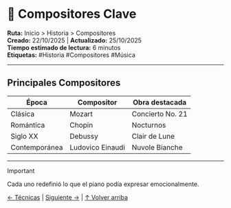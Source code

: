 # 🎵 Compositores Clave
**Ruta:** Inicio > Historia > Compositores  
**Creado:** 22/10/2025 | **Actualizado:** 25/10/2025  
**Tiempo estimado de lectura:** 6 minutos  
**Etiquetas:** #Historia #Compositores #Música

---

## Principales Compositores
| Época | Compositor | Obra destacada |
|--------|-------------|----------------|
| Clásica | Mozart | Concierto No. 21 |
| Romántica | Chopin | Nocturnos |
| Siglo XX | Debussy | Clair de Lune |
| Contemporánea | Ludovico Einaudi | Nuvole Bianche |

---

> [!IMPORTANT]
> Cada uno redefinió lo que el piano podía expresar emocionalmente.

[← Técnicas](articulo-3.md) | [Siguiente →](articulo-5.md) | [↑ Volver arriba](#🎵-compositores-clave)


